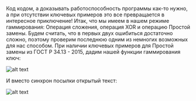 Код кодом, а доказывать работоспособность программы как-то нужно, а при отсутствии ключевых примеров это все превращается в интересное приключение!
Итак, что мы имеем в нашем режиме гаммирования:
Операция сложения, операция XOR и операцию Простой замены.
Будем считать, что в первых двух ошибиться достаточно сложно, поэтому проверим последнюю одним из немногих возможных для нас способом.
При наличии ключевых примеров для Простой замены из ГОСТ Р 34.13 - 2015, дадим нашей функции гаммирования ключ:

![alt text](https://sun9-66.userapi.com/impg/ZL4CXIb3GoF2koiMF1tLMlOx6I8-tDQQVi36ow/mnkB6w8izQs.jpg?size=545x56&quality=96&proxy=1&sign=1ef4e7a63b2dbcdfd6dc3466674f973f)

И вместо синхрон посылки открытый текст:

![alt text](https://sun9-6.userapi.com/impg/v7MBfBvRE59xVg-vRgAICJIBiUnNM7fI5erWHw/3ToezZhDMYE.jpg?size=399x51&quality=96&proxy=1&sign=a553ad0f95dc78739fce2681c418dfc4)


